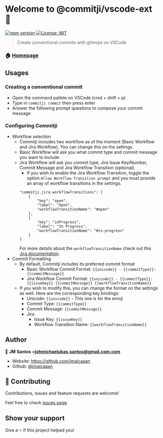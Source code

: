 # Welcome to @commitji/vscode-ext 👋
[![npm version](https://badge.fury.io/js/commitji.svg)](https://badge.fury.io/js/commitji)
[![License: MIT](https://img.shields.io/badge/License-MIT-yellow.svg)](#)

> Create conventional commits with gitmojis on VSCode

### 🏠 [Homepage](https://github.com/jmaicaaan/commitji)

## Usages

### Creating a conventional commit

- Open the command pallete on VSCode (cmd + shift + p)
- Type in `commitji commit` then press enter
- Answer the following prompt questions to compose your commit message

### Configuring Commitji

- Workflow selection
  - Commitji includes two workflow as of the moment (Basic Workflow and Jira Workflow). You can change this on the settings. 
  - Basic Workflow will ask you what commit type and commit message you want to include.
  - Jira Workflow will ask you commit type, Jira Issue Key/Number, Commit Message and Jira Workflow Transition (optional).
    - If you wish to enable the Jira Workflow Transition, toggle the option `Allow Workflow Transition prompt` and you must provide an array of workflow transitions in the settings. 
    ```
    "commitji.jira.workflowTransitions": [
        {
            "key": "open",
            "label": "Open",
            "workflowTransitionName": "#open"
        },
        {
            "key": "inProgress",
            "label": "In Progress",
            "workflowTransitionName": "#in-progress"
        }
    ]
    ```
    For more details about the `workflowTransitionName` check out this [Jira documentation](https://confluence.atlassian.com/bitbucket/use-smart-commits-298979931.html).
- Commit Formatting
  - By default, Commitji includes its preferred commit format
    - Basic Workflow Commit Format: `{{unicode}} - {{commitType}}: {{commitMessage}}`
    - Jira Workflow Commit Format: `{{unicode}} - {{commitType}}: {{issueKey}} {{commitMessage}} {{workflowTransitionName}}`
  - If you wish to modify this, you can change the format on the settings as well. Here are the corresponding key bindings:
    - Unicode: `{{unicode}}` - This one is for the emoji
    - Commit Type: `{{commitType}}`
    - Commit Message: `{{commitMessage}}`
    - Jira
      - Issue Key: `{{issueKey}}`
      - Workflow Transition Name: `{{workflowTransitionName}}`

## Author

👤 **JM Santos <johmichaelubas.santos@gmail.com.com**

* Website: https://github.com/jmaicaaan
* Github: [@jmaicaaan](https://github.com/jmaicaaan)

## 🤝 Contributing

Contributions, issues and feature requests are welcome!

Feel free to check [issues page](https://github.com/jmaicaaan/system-media/issues). 

## Show your support

Give a ⭐️ if this project helped you!
